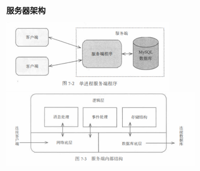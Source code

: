 ﻿
## 服务器架构
![1706537922812.png](img%2F1706537922812.png)
![1706538101558.png](img%2F1706538101558.png)